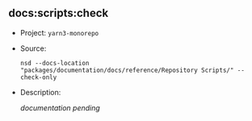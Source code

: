 ## docs:scripts:check

- Project: `yarn3-monorepo`
- Source:

    ```shell
    nsd --docs-location "packages/documentation/docs/reference/Repository Scripts/" --check-only
    ```

- Description:

    _documentation pending_
